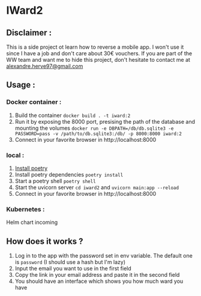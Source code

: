 # IWard2

## Disclaimer : 

This is a side project ot learn how to reverse a mobile app. I won't use it since I have a job and don't care about 30€ vouchers. If you are part of the WW team and want me to hide this project, don't hesitate to contact me at alexandre.herve97@gmail.com

## Usage :

### Docker container :

1. Build the container `docker build . -t iward:2`
2. Run it by exposing the 8000 port, presising the path of the database and mounting the volumes `docker run -e DBPATH=/db/db.sqlite3 -e PASSWORD=pass -v /path/to/db.sqlite3:/db/ -p 8000:8000 iward:2`
3. Connect in your favorite browser in http://localhost:8000

### local :

1. [Install poetry](https://python-poetry.org/docs/)
2. Install poetry dependencies `poetry install`
3. Start a poetry shell `poetry shell`
4. Start the uvicorn server `cd iward2` and `uvicorn main:app --reload`
5. Connect in your favorite browser in http://localhost:8000

### Kubernetes :

Helm chart incoming

## How does it works ?

1. Log in to the app with the password set in env variable. The default one is `password` (I should use a hash but I'm lazy)
2. Input the email you want to use in the first field
3. Copy the link in your email address and paste it in the second field
4. You should have an interface which shows you how much ward you have